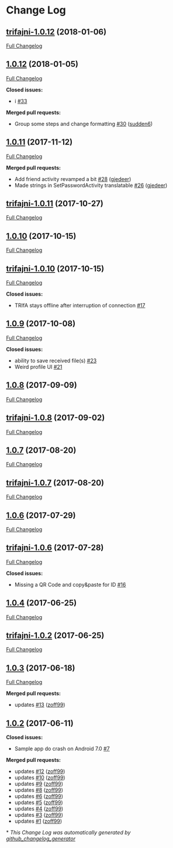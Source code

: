 # Change Log

## [trifajni-1.0.12](https://github.com/zoff99/ToxAndroidRefImpl/tree/trifajni-1.0.12) (2018-01-06)
[Full Changelog](https://github.com/zoff99/ToxAndroidRefImpl/compare/1.0.12...trifajni-1.0.12)

## [1.0.12](https://github.com/zoff99/ToxAndroidRefImpl/tree/1.0.12) (2018-01-05)
[Full Changelog](https://github.com/zoff99/ToxAndroidRefImpl/compare/1.0.11...1.0.12)

**Closed issues:**

- i [\#33](https://github.com/zoff99/ToxAndroidRefImpl/issues/33)

**Merged pull requests:**

- Group some steps and change formatting [\#30](https://github.com/zoff99/ToxAndroidRefImpl/pull/30) ([sudden6](https://github.com/sudden6))

## [1.0.11](https://github.com/zoff99/ToxAndroidRefImpl/tree/1.0.11) (2017-11-12)
[Full Changelog](https://github.com/zoff99/ToxAndroidRefImpl/compare/trifajni-1.0.11...1.0.11)

**Merged pull requests:**

- Add friend activity revamped a bit [\#28](https://github.com/zoff99/ToxAndroidRefImpl/pull/28) ([gjedeer](https://github.com/gjedeer))
- Made strings in SetPasswordActivity translatable [\#26](https://github.com/zoff99/ToxAndroidRefImpl/pull/26) ([gjedeer](https://github.com/gjedeer))

## [trifajni-1.0.11](https://github.com/zoff99/ToxAndroidRefImpl/tree/trifajni-1.0.11) (2017-10-27)
[Full Changelog](https://github.com/zoff99/ToxAndroidRefImpl/compare/1.0.10...trifajni-1.0.11)

## [1.0.10](https://github.com/zoff99/ToxAndroidRefImpl/tree/1.0.10) (2017-10-15)
[Full Changelog](https://github.com/zoff99/ToxAndroidRefImpl/compare/trifajni-1.0.10...1.0.10)

## [trifajni-1.0.10](https://github.com/zoff99/ToxAndroidRefImpl/tree/trifajni-1.0.10) (2017-10-15)
[Full Changelog](https://github.com/zoff99/ToxAndroidRefImpl/compare/1.0.9...trifajni-1.0.10)

**Closed issues:**

- TRIfA stays offline after interruption of connection [\#17](https://github.com/zoff99/ToxAndroidRefImpl/issues/17)

## [1.0.9](https://github.com/zoff99/ToxAndroidRefImpl/tree/1.0.9) (2017-10-08)
[Full Changelog](https://github.com/zoff99/ToxAndroidRefImpl/compare/1.0.8...1.0.9)

**Closed issues:**

- ability to save received file\(s\) [\#23](https://github.com/zoff99/ToxAndroidRefImpl/issues/23)
- Weird profile UI [\#21](https://github.com/zoff99/ToxAndroidRefImpl/issues/21)

## [1.0.8](https://github.com/zoff99/ToxAndroidRefImpl/tree/1.0.8) (2017-09-09)
[Full Changelog](https://github.com/zoff99/ToxAndroidRefImpl/compare/trifajni-1.0.8...1.0.8)

## [trifajni-1.0.8](https://github.com/zoff99/ToxAndroidRefImpl/tree/trifajni-1.0.8) (2017-09-02)
[Full Changelog](https://github.com/zoff99/ToxAndroidRefImpl/compare/1.0.7...trifajni-1.0.8)

## [1.0.7](https://github.com/zoff99/ToxAndroidRefImpl/tree/1.0.7) (2017-08-20)
[Full Changelog](https://github.com/zoff99/ToxAndroidRefImpl/compare/trifajni-1.0.7...1.0.7)

## [trifajni-1.0.7](https://github.com/zoff99/ToxAndroidRefImpl/tree/trifajni-1.0.7) (2017-08-20)
[Full Changelog](https://github.com/zoff99/ToxAndroidRefImpl/compare/1.0.6...trifajni-1.0.7)

## [1.0.6](https://github.com/zoff99/ToxAndroidRefImpl/tree/1.0.6) (2017-07-29)
[Full Changelog](https://github.com/zoff99/ToxAndroidRefImpl/compare/trifajni-1.0.6...1.0.6)

## [trifajni-1.0.6](https://github.com/zoff99/ToxAndroidRefImpl/tree/trifajni-1.0.6) (2017-07-28)
[Full Changelog](https://github.com/zoff99/ToxAndroidRefImpl/compare/1.0.4...trifajni-1.0.6)

**Closed issues:**

- Missing a QR Code and copy&paste for ID [\#16](https://github.com/zoff99/ToxAndroidRefImpl/issues/16)

## [1.0.4](https://github.com/zoff99/ToxAndroidRefImpl/tree/1.0.4) (2017-06-25)
[Full Changelog](https://github.com/zoff99/ToxAndroidRefImpl/compare/trifajni-1.0.2...1.0.4)

## [trifajni-1.0.2](https://github.com/zoff99/ToxAndroidRefImpl/tree/trifajni-1.0.2) (2017-06-25)
[Full Changelog](https://github.com/zoff99/ToxAndroidRefImpl/compare/1.0.3...trifajni-1.0.2)

## [1.0.3](https://github.com/zoff99/ToxAndroidRefImpl/tree/1.0.3) (2017-06-18)
[Full Changelog](https://github.com/zoff99/ToxAndroidRefImpl/compare/1.0.2...1.0.3)

**Merged pull requests:**

- updates [\#13](https://github.com/zoff99/ToxAndroidRefImpl/pull/13) ([zoff99](https://github.com/zoff99))

## [1.0.2](https://github.com/zoff99/ToxAndroidRefImpl/tree/1.0.2) (2017-06-11)
**Closed issues:**

- Sample app do crash on Android 7.0 [\#7](https://github.com/zoff99/ToxAndroidRefImpl/issues/7)

**Merged pull requests:**

- updates [\#12](https://github.com/zoff99/ToxAndroidRefImpl/pull/12) ([zoff99](https://github.com/zoff99))
- updates [\#10](https://github.com/zoff99/ToxAndroidRefImpl/pull/10) ([zoff99](https://github.com/zoff99))
- updates [\#9](https://github.com/zoff99/ToxAndroidRefImpl/pull/9) ([zoff99](https://github.com/zoff99))
- updates [\#8](https://github.com/zoff99/ToxAndroidRefImpl/pull/8) ([zoff99](https://github.com/zoff99))
- updates [\#6](https://github.com/zoff99/ToxAndroidRefImpl/pull/6) ([zoff99](https://github.com/zoff99))
- updates [\#5](https://github.com/zoff99/ToxAndroidRefImpl/pull/5) ([zoff99](https://github.com/zoff99))
- updates [\#4](https://github.com/zoff99/ToxAndroidRefImpl/pull/4) ([zoff99](https://github.com/zoff99))
- updates [\#3](https://github.com/zoff99/ToxAndroidRefImpl/pull/3) ([zoff99](https://github.com/zoff99))
- updates [\#1](https://github.com/zoff99/ToxAndroidRefImpl/pull/1) ([zoff99](https://github.com/zoff99))



\* *This Change Log was automatically generated by [github_changelog_generator](https://github.com/skywinder/Github-Changelog-Generator)*
